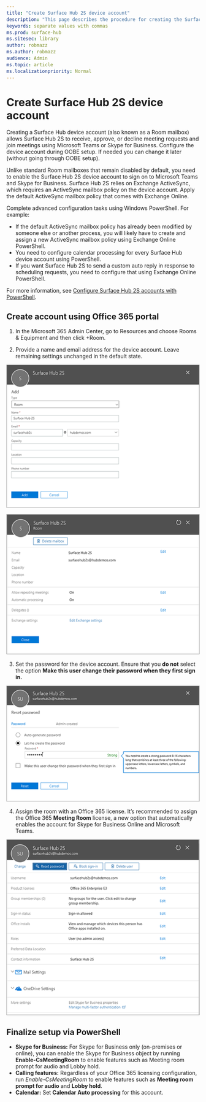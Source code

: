 ```yaml
---
title: "Create Surface Hub 2S device account"
description: "This page describes the procedure for creating the Surface Hub 2S device account."
keywords: separate values with commas
ms.prod: surface-hub
ms.sitesec: library
author: robmazz
ms.author: robmazz
audience: Admin
ms.topic: article
ms.localizationpriority: Normal
---
```


# Create Surface Hub 2S device account

Creating a Surface Hub device account (also known as a Room mailbox) allows Surface Hub 2S to receive, approve, or decline meeting requests and join meetings using Microsoft Teams or Skype for Business. Configure the device account during OOBE setup. If needed you can change it later (without going through OOBE setup).

Unlike standard Room mailboxes that remain disabled by default, you need to enable the Surface Hub 2S device account to sign on to Microsoft Teams and Skype for Business. Surface Hub 2S relies on Exchange ActiveSync, which requires an ActiveSync mailbox policy on the device account. Apply the default ActiveSync mailbox policy that comes with Exchange Online.

Complete advanced configuration tasks using Windows PowerShell. For example:

- If the default ActiveSync mailbox policy has already been modified by someone else or another process, you will likely have to create and assign a new ActiveSync mailbox policy using Exchange Online PowerShell.
- You need to configure calendar processing for every Surface Hub device account using PowerShell.
- If you want Surface Hub 2S to send a custom auto reply in response to scheduling requests, you need to configure that using Exchange Online PowerShell.

For more information, see [Configure Surface Hub 2S accounts with PowerShell](surface-hub-2s-configure-with-powershell.md).

## Create account using Office 365 portal

1. In the Microsoft 365 Admin Center, go to Resources and choose Rooms & Equipment and then click +Room.

2. Provide a name and email address for the device account. Leave remaining settings unchanged in the default state.

![Provide a name and email address](images/sh2-account2.png)

![Leave remaining settings unchanged in the default state](images/sh2-account3.png)

3. Set the password for the device account. Ensure that you **do not** select the option **Make this user change their password when they first sign in.**

![Set the password for the device account](images/sh2-account4.png)

4. Assign the room with an Office 365 license. It’s recommended to assign the Office 365 **Meeting Room** license, a new option that automatically enables the account for Skype for Business Online and Microsoft Teams.

![Assign Office 365 license](images/sh2-account5.png)

## Finalize setup via PowerShell

- **Skype for Business:** For Skype for Business only (on-premises or online), you can enable the Skype for Business object by running **Enable-CsMeetingRoom** to enable features such as Meeting room prompt for audio and Lobby hold.
- **Calling features:** Regardless of your Office 365 licensing configuration, run *Enable-CsMeetingRoom* to enable features such as **Meeting room prompt for audio** and **Lobby hold**.
- **Calendar:** Set **Calendar Auto processing** for this account.

